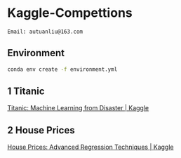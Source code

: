# Kaggle-Compettions

```
Email: autuanliu@163.com
```

## Environment

```bash
conda env create -f environment.yml
```

## 1 Titanic
[Titanic: Machine Learning from Disaster | Kaggle](https://www.kaggle.com/c/titanic)

## 2 House Prices
[House Prices: Advanced Regression Techniques | Kaggle](https://www.kaggle.com/c/house-prices-advanced-regression-techniques)
